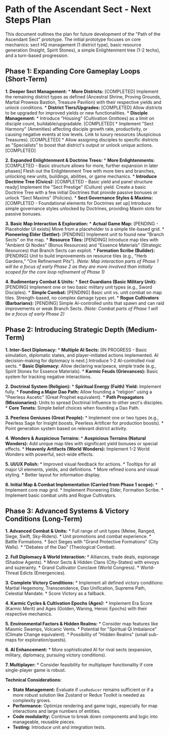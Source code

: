 # Path of the Ascendant Sect - Next Steps Plan

This document outlines the plan for future development of the "Path of the Ascendant Sect" prototype. The initial prototype focuses on core mechanics: sect HQ management (1 district type), basic resource generation (Insight, Spirit Stones), a simple Enlightenment tree (1-2 techs), and a turn-based progression.

## Phase 1: Expanding Core Gameplay Loops (Short-Term)

**1. Deeper Sect Management:**
    *   **More Districts:** [COMPLETED] Implement the remaining district types as defined (Ancestral Shrine, Proving Grounds, Martial Prowess Bastion, Treasure Pavilion) with their respective yields and unlock conditions.
    *   **District Tiers/Upgrades:** [COMPLETED] Allow districts to be upgraded for improved yields or new functionalities.
    *   **Disciple Management:**
        *   Introduce "Housing" (Cultivation Grottoes) as a limit on disciple count, buildable/upgradable. [COMPLETED]
        *   Implement "Sect Harmony" (Amenities) affecting disciple growth rate, productivity, or causing negative events at low levels. Link to luxury resources (Auspicious Treasures). [COMPLETED]
        *   Allow assigning disciples to specific districts as "Specialists" to boost that district's output or unlock unique actions. [COMPLETED]

**2. Expanded Enlightenment & Doctrine Trees:**
    *   **More Enlightenments:** [COMPLETED - Basic structure allows for more, further expansion in later phases] Flesh out the Enlightenment Tree with more tiers and branches, unlocking new units, buildings, abilities, or game mechanics.
    *   **Introduce Doctrine Tree (Civics):** [COMPLETED - Basic yield and panel structure ready] Implement the "Sect Prestige" (Culture) yield. Create a basic Doctrine Tree with a few initial Doctrines that provide passive bonuses or unlock "Sect Maxims" (Policies).
    *   **Sect Governance Styles & Maxims:** [COMPLETED - Foundational elements for Doctrines set up] Introduce simple governance styles unlocked by Doctrines, providing Maxim slots for passive bonuses.

**3. Basic Map Interaction & Exploration:**
    *   **Actual Game Map:** [PENDING - Placeholder UI exists] Move from a placeholder to a simple tile-based grid.
    *   **Pioneering Elder (Settler):** [PENDING] Implement unit to found new "Branch Sects" on the map.
    *   **Resource Tiles:** [PENDING] Introduce map tiles with "Ambient Qi Nodes" (Bonus Resources) and "Essence Materials" (Strategic Resources) that Branch Sects can exploit.
    *   **Formation Scribe (Builder):** [PENDING] Unit to build improvements on resource tiles (e.g., "Herb Gardens," "Ore Refinement Pits").
    *(Note: Map interaction parts of Phase 1 will be a focus of early Phase 2 as they are more involved than initially scoped for the core loop refinement of Phase 1)*

**4. Rudimentary Combat & Units:**
    *   **Sect Guardians (Basic Military Unit):** [PENDING] Implement one or two basic military unit types (e.g., Sword Disciples).
    *   **Simple Combat:** [PENDING] Basic unit vs. unit combat on map tiles. Strength-based, no complex damage types yet.
    *   **Rogue Cultivators (Barbarians):** [PENDING] Simple AI-controlled units that spawn and can raid improvements or weak Branch Sects.
    *(Note: Combat parts of Phase 1 will be a focus of early Phase 2)*

## Phase 2: Introducing Strategic Depth (Medium-Term)

**1. Inter-Sect Diplomacy:**
    *   **Multiple AI Sects:** [IN PROGRESS - Basic simulation, diplomatic states, and player-initiated actions implemented. AI decision-making for diplomacy is next.] Introduce 1-2 AI-controlled rival sects.
    *   **Basic Diplomacy:** Allow declaring war/peace, simple trade (e.g., Spirit Stones for Essence Materials).
    *   **Karmic Feuds (Grievances):** Basic system for tracking negative interactions.

**2. Doctrinal System (Religion):**
    *   **Spiritual Energy (Faith) Yield:** Implement fully.
    *   **Founding a Major Dao Path:** Allow founding a "religion" using a "Peerless Ascetic" (Great Prophet equivalent).
    *   **Path Propagators (Missionaries):** Units to spread Doctrinal Influence to other sect's disciples.
    *   **Core Tenets:** Simple belief choices when founding a Dao Path.

**3. Peerless Geniuses (Great People):**
    *   Implement one or two types (e.g., Peerless Sage for Insight boosts, Peerless Artificer for production boosts).
    *   Point generation system based on relevant district activity.

**4. Wonders & Auspicious Terrains:**
    *   **Auspicious Terrains (Natural Wonders):** Add unique map tiles with significant yield bonuses or special effects.
    *   **Heavenly Artifacts (World Wonders):** Implement 1-2 World Wonders with powerful, sect-wide effects.

**5. UI/UX Polish:**
    *   Improved visual feedback for actions.
    *   Tooltips for all major UI elements, yields, and definitions.
    *   More refined icons and visual styling.
    *   Better layout for information display.

**6. Initial Map & Combat Implementation (Carried from Phase 1 scope):**
    *   Implement core map grid.
    *   Implement Pioneering Elder, Formation Scribe.
    *   Implement basic combat units and Rogue Cultivators.

## Phase 3: Advanced Systems & Victory Conditions (Long-Term)

**1. Advanced Combat & Units:**
    *   Full range of unit types (Melee, Ranged, Siege, Swift, Sky-Riders).
    *   Unit promotions and combat experience.
    *   Battle Formations.
    *   Sect Sieges with "Grand Protective Formations" (City Walls).
    *   "Debates of the Dao" (Theological Combat).

**2. Full Diplomacy & World Interaction:**
    *   Alliances, trade deals, espionage (Shadow Agents).
    *   Minor Sects & Hidden Clans (City-States) with envoys and suzerainty.
    *   Grand Cultivator Conclave (World Congress).
    *   World-Threat Edicts (Emergencies).

**3. Complete Victory Conditions:**
    *   Implement all defined victory conditions: Martial Hegemony, Transcendence, Dao Unification, Supreme Path, Celestial Mandate.
    *   Score Victory as a fallback.

**4. Karmic Cycles & Cultivation Epochs (Ages):**
    *   Implement Era Score (Karmic Merit) and Ages (Golden, Waning, Heroic Epochs) with their respective mechanics.

**5. Environmental Factors & Hidden Realms:**
    *   Consider map features like Miasmic Swamps, Volcanic Vents.
    *   Potential for "Spiritual Qi Imbalance" (Climate Change equivalent).
    *   Possibility of "Hidden Realms" (small sub-maps for exploration/quests).

**6. AI Enhancement:**
    *   More sophisticated AI for rival sects (expansion, military, diplomacy, pursuing victory conditions).

**7. Multiplayer:**
    *   Consider feasibility for multiplayer functionality if core single-player game is robust.

**Technical Considerations:**

*   **State Management:** Evaluate if `useReducer` remains sufficient or if a more robust solution like Zustand or Redux Toolkit is needed as complexity grows.
*   **Performance:** Optimize rendering and game logic, especially for map interactions and large numbers of entities.
*   **Code modularity:** Continue to break down components and logic into manageable, reusable pieces.
*   **Testing:** Introduce unit and integration tests.
